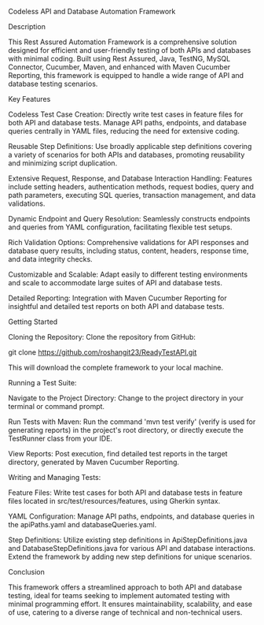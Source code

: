 Codeless API and Database Automation Framework

Description

This Rest Assured Automation Framework is a comprehensive solution designed for efficient and user-friendly testing of both APIs and databases with minimal coding. Built using Rest Assured, Java, TestNG, MySQL Connector, Cucumber, Maven, and enhanced with Maven Cucumber Reporting, this framework is equipped to handle a wide range of API and database testing scenarios.

Key Features

Codeless Test Case Creation: Directly write test cases in feature files for both API and database tests. Manage API paths, endpoints, and database queries centrally in YAML files, reducing the need for extensive coding.

Reusable Step Definitions: Use broadly applicable step definitions covering a variety of scenarios for both APIs and databases, promoting reusability and minimizing script duplication.

Extensive Request, Response, and Database Interaction Handling: Features include setting headers, authentication methods, request bodies, query and path parameters, executing SQL queries, transaction management, and data validations.

Dynamic Endpoint and Query Resolution: Seamlessly constructs endpoints and queries from YAML configuration, facilitating flexible test setups.

Rich Validation Options: Comprehensive validations for API responses and database query results, including status, content, headers, response time, and data integrity checks.

Customizable and Scalable: Adapt easily to different testing environments and scale to accommodate large suites of API and database tests.

Detailed Reporting: Integration with Maven Cucumber Reporting for insightful and detailed test reports on both API and database tests.

Getting Started

Cloning the Repository: Clone the repository from GitHub:

git clone https://github.com/roshangit23/ReadyTestAPI.git

This will download the complete framework to your local machine.

Running a Test Suite:

Navigate to the Project Directory: Change to the project directory in your terminal or command prompt.

Run Tests with Maven: Run the command 'mvn test verify' (verify is used for generating reports) in the project's root directory, or directly execute the TestRunner class from your IDE.

View Reports: Post execution, find detailed test reports in the target directory, generated by Maven Cucumber Reporting.

Writing and Managing Tests:

Feature Files: Write test cases for both API and database tests in feature files located in src/test/resources/features, using Gherkin syntax.

YAML Configuration: Manage API paths, endpoints, and database queries in the apiPaths.yaml and databaseQueries.yaml.

Step Definitions: Utilize existing step definitions in ApiStepDefinitions.java and DatabaseStepDefinitions.java for various API and database interactions. Extend the framework by adding new step definitions for unique scenarios.

Conclusion

This framework offers a streamlined approach to both API and database testing, ideal for teams seeking to implement automated testing with minimal programming effort. It ensures maintainability, scalability, and ease of use, catering to a diverse range of technical and non-technical users.
